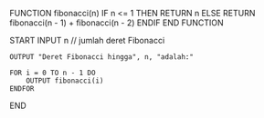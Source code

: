 FUNCTION fibonacci(n)
    IF n <= 1 THEN
        RETURN n
    ELSE
        RETURN fibonacci(n - 1) + fibonacci(n - 2)
    ENDIF
END FUNCTION


START
    INPUT n    // jumlah deret Fibonacci
    
    OUTPUT "Deret Fibonacci hingga", n, "adalah:"
    
    FOR i = 0 TO n - 1 DO
        OUTPUT fibonacci(i)
    ENDFOR
END
